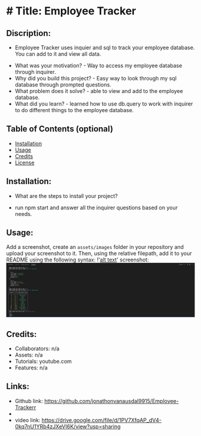 # # Title: Employee Tracker

## Discription:
* Employee Tracker uses inquier and sql to track your employee database. You can add to it and view all data.
- What was your motivation? - Way to access my employee database through inquirer.
- Why did you build this project? - Easy way to look through my sql database through prompted questions.
- What problem does it solve? - able to view and add to the employee database.
- What did you learn? - learned how to use db.query to work with inquirer to do different things to the employee database.

## Table of Contents (optional)
- [Installation](#installation)
- [Usage](#usage)
- [Credits](#credits)
- [License](#license)

## Installation:
- What are the steps to install your project?
* run npm start and answer all the inquirer questions based on your needs. 

## Usage:
Add a screenshot, create an `assets/images` folder in your repository and upload your screenshot to it. Then, using the relative filepath, add it to your README using the following syntax: !'[alt text](assets/images/screenshot.png)'
screenshot: ![alt text](assets/images/screenshot.png)

## Credits:
* Collaborators: n/a
* Assets: n/a
* Tutorials: youtube.com
* Features: n/a
## Links:
* Github link: https://github.com/jonathonvanausdal9915/Employee-Trackerr
* 
* video link: https://drive.google.com/file/d/1PV7XfqAP_dV4-0kq7nU1YRb4zJXeVI6K/view?usp=sharing